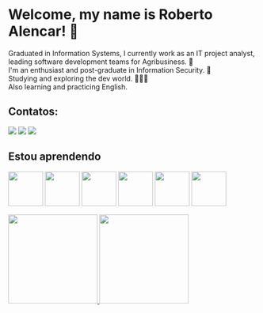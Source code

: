 # Welcome, my name is Roberto Alencar! 👋  
Graduated in Information Systems, I currently work as an IT project analyst, leading software development teams for Agribusiness. 🚜  
I'm an enthusiast and post-graduate in Information Security. 🔐  
Studying and exploring the dev world. 👨🏽‍💻  
Also learning and practicing English. 

## Contatos:

<div>
<a href="https://instagram.com/alencarroberto_/" target="_blank"><img loading="lazy" src="https://img.shields.io/badge/-Instagram-%23E4405F?style=for-the-badge&logo=instagram&logoColor=white" target="_blank"></a>
<a href = "mailto:r.alencar.sousa@gmail.com"><img loading="lazy" src="https://img.shields.io/badge/Gmail-D14836?style=for-the-badge&logo=gmail&logoColor=white" target="_blank"></a>
<a href="https://www.linkedin.com/in/roberto-alencar-de-sousa/" target="_blank"><img loading="lazy" src="https://img.shields.io/badge/-LinkedIn-%230077B5?style=for-the-badge&logo=linkedin&logoColor=white" target="_blank"></a>   
</div>

## Estou aprendendo

<img src="https://cdn.jsdelivr.net/gh/devicons/devicon@latest/icons/git/git-plain-wordmark.svg" width="70" height="70"/> <img src="https://cdn.jsdelivr.net/gh/devicons/devicon@latest/icons/github/github-original.svg" width="70" height="70"/> <img src="https://cdn.jsdelivr.net/gh/devicons/devicon@latest/icons/javascript/javascript-original.svg" width="70" height="70"/> <img src="https://cdn.jsdelivr.net/gh/devicons/devicon@latest/icons/html5/html5-plain-wordmark.svg" width="70" height="70"/> <img src="https://cdn.jsdelivr.net/gh/devicons/devicon@latest/icons/css3/css3-plain-wordmark.svg" width="70" height="70"/> <img src="https://cdn.jsdelivr.net/gh/devicons/devicon@latest/icons/postgresql/postgresql-plain-wordmark.svg" width="70" height="70"/>

<div>
<a href="https://github.com/RobertodAlencar">
<img loading="lazy" height="180em" src="https://github-readme-stats.vercel.app/api/top-langs/?username=RobertodAlencar&layout=compact&langs_count=7&theme=dracula"/>
<img loading="lazy" height="180em" src="https://github-readme-stats.vercel.app/api?username=RobertodAlencar&show_icons=true&theme=dracula&include_all_commits=true&count_private=true"/>
</div>

          



          




